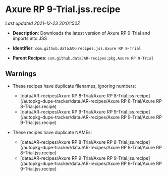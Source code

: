 # Axure RP 9-Trial.jss.recipe

_Last updated 2021-12-23 20:01:50Z_

- **Description**: Downloads the latest version of Axure RP 9-Trial and imports into JSS

- **Identifier**: `com.github.dataJAR-recipes.jss.Axure RP 9-Trial`

- **Parent Recipes**: `com.github.dataJAR-recipes.pkg.Axure RP 9-Trial`


## Warnings

- These recipes have duplicate filenames, ignoring numbers:
    - [dataJAR-recipes/Axure RP 8-Trial/Axure RP 8-Trial.jss.recipe](/autopkg-dupe-tracker/dataJAR-recipes/Axure RP 8-Trial/Axure RP 8-Trial.jss.recipe)
    - [dataJAR-recipes/Axure RP 9-Trial/Axure RP 9-Trial.jss.recipe](/autopkg-dupe-tracker/dataJAR-recipes/Axure RP 9-Trial/Axure RP 9-Trial.jss.recipe)

- These recipes have duplicate NAMEs:
    - [dataJAR-recipes/Axure RP 8-Trial/Axure RP 8-Trial.jss.recipe](/autopkg-dupe-tracker/dataJAR-recipes/Axure RP 8-Trial/Axure RP 8-Trial.jss.recipe)
    - [dataJAR-recipes/Axure RP 9-Trial/Axure RP 9-Trial.jss.recipe](/autopkg-dupe-tracker/dataJAR-recipes/Axure RP 9-Trial/Axure RP 9-Trial.jss.recipe)